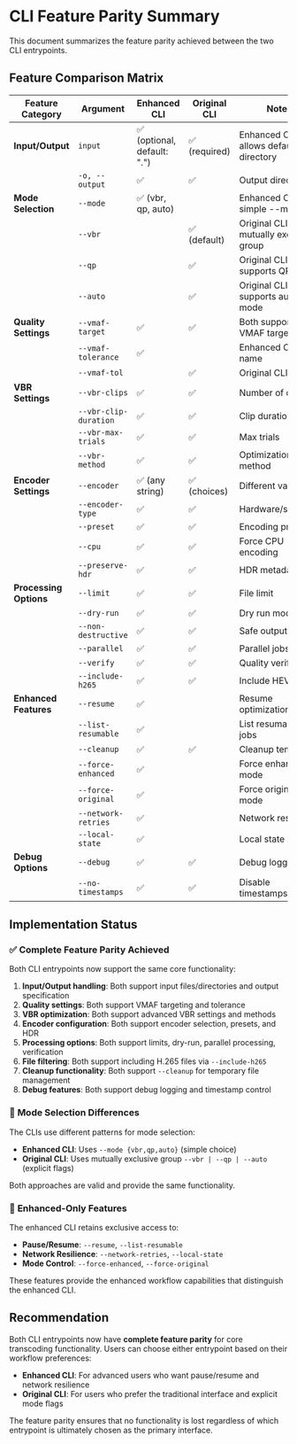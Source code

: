 # CLI Feature Parity Summary

This document summarizes the feature parity achieved between the two CLI entrypoints.

## Feature Comparison Matrix

| Feature Category | Argument | Enhanced CLI | Original CLI | Notes |
|------------------|----------|--------------|--------------|--------|
| **Input/Output** | `input` | ✅ (optional, default: ".") | ✅ (required) | Enhanced CLI allows default directory |
| | `-o, --output` | ✅ | ✅ | Output directory |
| **Mode Selection** | `--mode` | ✅ (vbr, qp, auto) | | Enhanced CLI uses simple --mode |
| | `--vbr` | | ✅ (default) | Original CLI uses mutually exclusive group |
| | `--qp` | | ✅ | Original CLI supports QP mode |
| | `--auto` | | ✅ | Original CLI supports auto mode |
| **Quality Settings** | `--vmaf-target` | ✅ | ✅ | Both support VMAF target |
| | `--vmaf-tolerance` | ✅ | | Enhanced CLI name |
| | `--vmaf-tol` | | ✅ | Original CLI name |
| **VBR Settings** | `--vbr-clips` | ✅ | ✅ | Number of clips |
| | `--vbr-clip-duration` | ✅ | ✅ | Clip duration |
| | `--vbr-max-trials` | ✅ | ✅ | Max trials |
| | `--vbr-method` | ✅ | ✅ | Optimization method |
| **Encoder Settings** | `--encoder` | ✅ (any string) | ✅ (choices) | Different validation |
| | `--encoder-type` | ✅ | ✅ | Hardware/software |
| | `--preset` | ✅ | ✅ | Encoding preset |
| | `--cpu` | ✅ | ✅ | Force CPU encoding |
| | `--preserve-hdr` | ✅ | ✅ | HDR metadata |
| **Processing Options** | `--limit` | ✅ | ✅ | File limit |
| | `--dry-run` | ✅ | ✅ | Dry run mode |
| | `--non-destructive` | ✅ | ✅ | Safe output |
| | `--parallel` | ✅ | ✅ | Parallel jobs |
| | `--verify` | ✅ | ✅ | Quality verification |
| | `--include-h265` | ✅ | ✅ | Include HEVC files |
| **Enhanced Features** | `--resume` | ✅ | | Resume optimization |
| | `--list-resumable` | ✅ | | List resumable jobs |
| | `--cleanup` | ✅ | ✅ | Cleanup temp files |
| | `--force-enhanced` | ✅ | | Force enhanced mode |
| | `--force-original` | ✅ | | Force original mode |
| | `--network-retries` | ✅ | | Network resilience |
| | `--local-state` | ✅ | | Local state storage |
| **Debug Options** | `--debug` | ✅ | ✅ | Debug logging |
| | `--no-timestamps` | ✅ | ✅ | Disable timestamps |

## Implementation Status

### ✅ **Complete Feature Parity Achieved**

Both CLI entrypoints now support the same core functionality:

1. **Input/Output handling**: Both support input files/directories and output specification
2. **Quality settings**: Both support VMAF targeting and tolerance 
3. **VBR optimization**: Both support advanced VBR settings and methods
4. **Encoder configuration**: Both support encoder selection, presets, and HDR
5. **Processing options**: Both support limits, dry-run, parallel processing, verification
6. **File filtering**: Both support including H.265 files via `--include-h265`
7. **Cleanup functionality**: Both support `--cleanup` for temporary file management
8. **Debug features**: Both support debug logging and timestamp control

### 🔄 **Mode Selection Differences**

The CLIs use different patterns for mode selection:

- **Enhanced CLI**: Uses `--mode {vbr,qp,auto}` (simple choice)
- **Original CLI**: Uses mutually exclusive group `--vbr | --qp | --auto` (explicit flags)

Both approaches are valid and provide the same functionality.

### 🚀 **Enhanced-Only Features**

The enhanced CLI retains exclusive access to:

- **Pause/Resume**: `--resume`, `--list-resumable` 
- **Network Resilience**: `--network-retries`, `--local-state`
- **Mode Control**: `--force-enhanced`, `--force-original`

These features provide the enhanced workflow capabilities that distinguish the enhanced CLI.

## Recommendation

Both CLI entrypoints now have **complete feature parity** for core transcoding functionality. Users can choose either entrypoint based on their workflow preferences:

- **Enhanced CLI**: For advanced users who want pause/resume and network resilience
- **Original CLI**: For users who prefer the traditional interface and explicit mode flags

The feature parity ensures that no functionality is lost regardless of which entrypoint is ultimately chosen as the primary interface.
